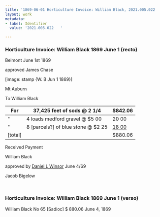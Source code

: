 ```yaml
---
title: '1869-06-01 Horticulture Invoice: William Black, 2021.005.022   '
layout: work
metadata:
- label: Identifier
  value: '2021.005.022   '

---
```

<div class="pages">
<div id="page-1381277">
<h3><a name="page-1381277">Horticulture Invoice: William Black 1869 June 1 (recto)</a></h3>
<div class="page-content">
<p>Belmont June 1st 1869</p>
<p>approved James Chase</p>
<p>[image: stamp {W. B Jun 1 1869}]</p>
<p>Mt Auburn</p>
<p>To William Black</p>
<p><table class='tabular'><thead><span class='line-break'> </span><tr><th>For</th> <th>37,425 feet of sods @ 2 1/4</th> <th>$842.06<span class='line-break'> </span></th></tr></thead> <tbody> <tr><td>"</td> <td>4 loads medford gravel @ $5 00</td> <td>20 00</td> </tr> <tr><td>"</td> <td>8 [parcels?] of blue stone @ $2 25</td> <td><u>18 00</u></td> </tr> <tr><td>[total]</td> <td/> <td>$880.06</td> </tr> </tbody> </table> Received Payment</p>
<p>William Black</p>
<p>approved by<span class='line-break'> </span><u>Daniel L Winsor</u><span class='line-break'> </span>June 4/69</p>
<p>Jacob Bigelow</p>
</div>
</div>
<br />
<div id="page-1381278">
<h3><a name="page-1381278">Horticulture Invoice: William Black 1869 June 1 (verso)</a></h3>
<div class="page-content">
<p>William Black <span class='line-break'> </span>No 65 <span class='line-break'> </span>[Sadioc]<span class='line-break'> </span>$ 880.06<span class='line-break'> </span>June 4, 1869</p>
</div>
</div>
<br />
</div>
